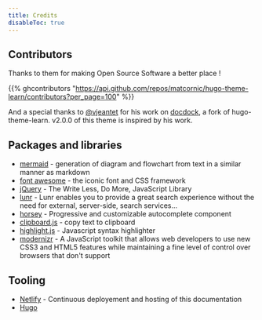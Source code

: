 ```yaml
---
title: Credits
disableToc: true
---
```


## Contributors

Thanks to them <i class="fas fa-heart"></i> for making Open Source Software a better place !

{{% ghcontributors "https://api.github.com/repos/matcornic/hugo-theme-learn/contributors?per_page=100" %}}

And a special thanks to [@vjeantet](https://github.com/vjeantet) for his work on [docdock](https://github.com/vjeantet/hugo-theme-docdock), a fork of hugo-theme-learn. v2.0.0 of this theme is inspired by his work.

## Packages and libraries

- [mermaid](https://mermaid-js.github.io/) - generation of diagram and flowchart from text in a similar manner as markdown
- [font awesome](http://fontawesome.io/) - the iconic font and CSS framework
- [jQuery](https://jquery.com) - The Write Less, Do More, JavaScript Library
- [lunr](https://lunrjs.com) - Lunr enables you to provide a great search experience without the need for external, server-side, search services...
- [horsey](https://bevacqua.github.io/horsey/) - Progressive and customizable autocomplete component
- [clipboard.js](https://zenorocha.github.io/clipboard.js) - copy text to clipboard
- [highlight.js](https://highlightjs.org) - Javascript syntax highlighter
- [modernizr](https://modernizr.com) - A JavaScript toolkit that allows web developers to use new CSS3 and HTML5 features while maintaining a fine level of control over browsers that don't support

## Tooling

- [Netlify](https://www.netlify.com) - Continuous deployement and hosting of this documentation
- [Hugo](https://gohugo.io/)
